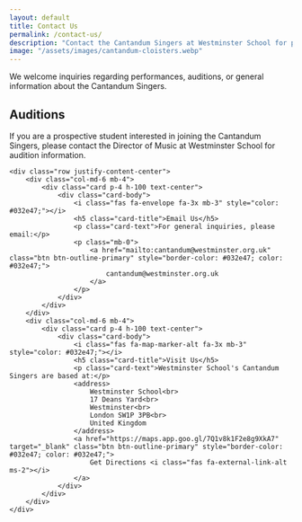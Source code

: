 ```yaml
---
layout: default
title: Contact Us
permalink: /contact-us/
description: "Contact the Cantandum Singers at Westminster School for performances, auditions, or general information. Reach us by email or visit our location."
image: "/assets/images/cantandum-cloisters.webp"
---
```


We welcome inquiries regarding performances, auditions, or general information about the Cantandum Singers.

## Auditions

If you are a prospective student interested in joining the Cantandum Singers, please contact the Director of Music at Westminster School for audition information.

<section class="container my-5 py-5">
    
    <div class="row justify-content-center">
        <div class="col-md-6 mb-4">
            <div class="card p-4 h-100 text-center">
                <div class="card-body">
                    <i class="fas fa-envelope fa-3x mb-3" style="color: #032e47;"></i>
                    <h5 class="card-title">Email Us</h5>
                    <p class="card-text">For general inquiries, please email:</p>
                    <p class="mb-0">
                        <a href="mailto:cantandum@westminster.org.uk" class="btn btn-outline-primary" style="border-color: #032e47; color: #032e47;">
                            cantandum@westminster.org.uk
                        </a>
                    </p>
                </div>
            </div>
        </div>
        <div class="col-md-6 mb-4">
            <div class="card p-4 h-100 text-center">
                <div class="card-body">
                    <i class="fas fa-map-marker-alt fa-3x mb-3" style="color: #032e47;"></i>
                    <h5 class="card-title">Visit Us</h5>
                    <p class="card-text">Westminster School's Cantandum Singers are based at:</p>
                    <address>
                        Westminster School<br>
                        17 Deans Yard<br>
                        Westminster<br>
                        London SW1P 3PB<br>
                        United Kingdom
                    </address>
                    <a href="https://maps.app.goo.gl/7Q1v8k1F2e8g9XkA7" target="_blank" class="btn btn-outline-primary" style="border-color: #032e47; color: #032e47;">
                        Get Directions <i class="fas fa-external-link-alt ms-2"></i>
                    </a>
                </div>
            </div>
        </div>
    </div>
</section>